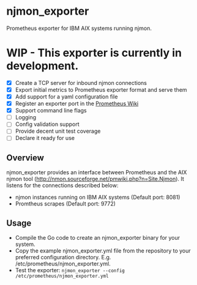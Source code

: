 # njmon_exporter

Prometheus exporter for IBM AIX systems running njmon.

# WIP - This exporter is currently in development.
- [x] Create a TCP server for inbound njmon connections
- [x] Export initial metrics to Prometheus exporter format and serve them
- [x] Add support for a yaml configuration file
- [x] Register an exporter port in the [Prometheus Wiki](https://github.com/prometheus/prometheus/wiki/Default-port-allocations)
- [x] Support command line flags
- [ ] Logging
- [ ] Config validation support
- [ ] Provide decent unit test coverage
- [ ] Declare it ready for use

## Overview
njmon_exporter provides an interface between Prometheus and the AIX njmon tool (http://nmon.sourceforge.net/pmwiki.php?n=Site.Njmon).  It listens for the connections described below:
* njmon instances running on IBM AIX systems (Default port: 8081)
* Promtheus scrapes (Default port: 9772)

## Usage
* Compile the Go code to create an njmon_exporter binary for your system.
* Copy the example njmon_exporter.yml file from the repository to your preferred configuration directory.  E.g. /etc/prometheus/njmon_exporter.yml.
* Test the exporter: `njmon_exporter --config /etc/prometheus/njmon_exporter.yml`